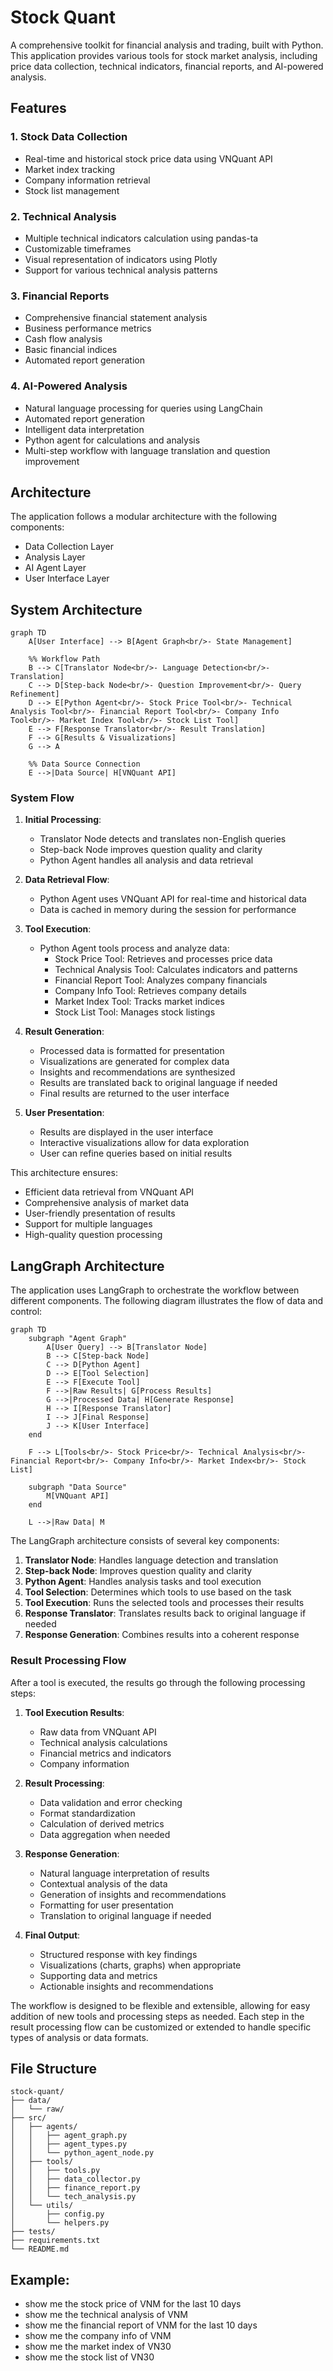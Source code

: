 # Stock Quant

A comprehensive toolkit for financial analysis and trading, built with Python. This application provides various tools for stock market analysis, including price data collection, technical indicators, financial reports, and AI-powered analysis.

## Features

### 1. Stock Data Collection
- Real-time and historical stock price data using VNQuant API
- Market index tracking
- Company information retrieval
- Stock list management

### 2. Technical Analysis
- Multiple technical indicators calculation using pandas-ta
- Customizable timeframes
- Visual representation of indicators using Plotly
- Support for various technical analysis patterns

### 3. Financial Reports
- Comprehensive financial statement analysis
- Business performance metrics
- Cash flow analysis
- Basic financial indices
- Automated report generation

### 4. AI-Powered Analysis
- Natural language processing for queries using LangChain
- Automated report generation
- Intelligent data interpretation
- Python agent for calculations and analysis
- Multi-step workflow with language translation and question improvement

## Architecture

The application follows a modular architecture with the following components:

- Data Collection Layer
- Analysis Layer
- AI Agent Layer
- User Interface Layer

## System Architecture

```mermaid
graph TD
    A[User Interface] --> B[Agent Graph<br/>- State Management]
    
    %% Workflow Path
    B --> C[Translator Node<br/>- Language Detection<br/>- Translation]
    C --> D[Step-back Node<br/>- Question Improvement<br/>- Query Refinement]
    D --> E[Python Agent<br/>- Stock Price Tool<br/>- Technical Analysis Tool<br/>- Financial Report Tool<br/>- Company Info Tool<br/>- Market Index Tool<br/>- Stock List Tool]
    E --> F[Response Translator<br/>- Result Translation]
    F --> G[Results & Visualizations]
    G --> A
    
    %% Data Source Connection
    E -->|Data Source| H[VNQuant API]
```

### System Flow

1. **Initial Processing**:
   - Translator Node detects and translates non-English queries
   - Step-back Node improves question quality and clarity
   - Python Agent handles all analysis and data retrieval

2. **Data Retrieval Flow**:
   - Python Agent uses VNQuant API for real-time and historical data
   - Data is cached in memory during the session for performance

3. **Tool Execution**:
   - Python Agent tools process and analyze data:
     - Stock Price Tool: Retrieves and processes price data
     - Technical Analysis Tool: Calculates indicators and patterns
     - Financial Report Tool: Analyzes company financials
     - Company Info Tool: Retrieves company details
     - Market Index Tool: Tracks market indices
     - Stock List Tool: Manages stock listings

4. **Result Generation**:
   - Processed data is formatted for presentation
   - Visualizations are generated for complex data
   - Insights and recommendations are synthesized
   - Results are translated back to original language if needed
   - Final results are returned to the user interface

5. **User Presentation**:
   - Results are displayed in the user interface
   - Interactive visualizations allow for data exploration
   - User can refine queries based on initial results

This architecture ensures:
- Efficient data retrieval from VNQuant API
- Comprehensive analysis of market data
- User-friendly presentation of results
- Support for multiple languages
- High-quality question processing

## LangGraph Architecture

The application uses LangGraph to orchestrate the workflow between different components. The following diagram illustrates the flow of data and control:

```mermaid
graph TD
    subgraph "Agent Graph"
        A[User Query] --> B[Translator Node]
        B --> C[Step-back Node]
        C --> D[Python Agent]
        D --> E[Tool Selection]
        E --> F[Execute Tool]
        F -->|Raw Results| G[Process Results]
        G -->|Processed Data| H[Generate Response]
        H --> I[Response Translator]
        I --> J[Final Response]
        J --> K[User Interface]
    end
    
    F --> L[Tools<br/>- Stock Price<br/>- Technical Analysis<br/>- Financial Report<br/>- Company Info<br/>- Market Index<br/>- Stock List]
    
    subgraph "Data Source"
        M[VNQuant API]
    end
    
    L -->|Raw Data| M
```

The LangGraph architecture consists of several key components:

1. **Translator Node**: Handles language detection and translation
2. **Step-back Node**: Improves question quality and clarity
3. **Python Agent**: Handles analysis tasks and tool execution
4. **Tool Selection**: Determines which tools to use based on the task
5. **Tool Execution**: Runs the selected tools and processes their results
6. **Response Translator**: Translates results back to original language if needed
7. **Response Generation**: Combines results into a coherent response

### Result Processing Flow

After a tool is executed, the results go through the following processing steps:

1. **Tool Execution Results**:
   - Raw data from VNQuant API
   - Technical analysis calculations
   - Financial metrics and indicators
   - Company information

2. **Result Processing**:
   - Data validation and error checking
   - Format standardization
   - Calculation of derived metrics
   - Data aggregation when needed

3. **Response Generation**:
   - Natural language interpretation of results
   - Contextual analysis of the data
   - Generation of insights and recommendations
   - Formatting for user presentation
   - Translation to original language if needed

4. **Final Output**:
   - Structured response with key findings
   - Visualizations (charts, graphs) when appropriate
   - Supporting data and metrics
   - Actionable insights and recommendations

The workflow is designed to be flexible and extensible, allowing for easy addition of new tools and processing steps as needed. Each step in the result processing flow can be customized or extended to handle specific types of analysis or data formats.

## File Structure

```
stock-quant/
├── data/
│   └── raw/
├── src/
│   ├── agents/
│   │   ├── agent_graph.py
│   │   ├── agent_types.py
│   │   └── python_agent_node.py
│   ├── tools/
│   │   ├── tools.py
│   │   ├── data_collector.py
│   │   ├── finance_report.py
│   │   └── tech_analysis.py
│   └── utils/
│       ├── config.py
│       └── helpers.py
├── tests/
├── requirements.txt
└── README.md
```

## Example:
- show me the stock price of VNM for the last 10 days
- show me the technical analysis of VNM
- show me the financial report of VNM for the last 10 days
- show me the company info of VNM
- show me the market index of VN30
- show me the stock list of VN30
